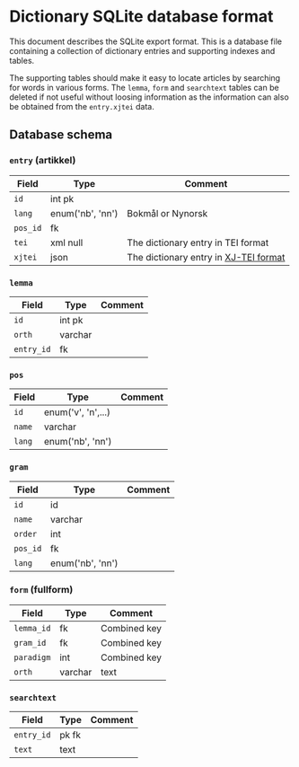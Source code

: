 # Dictionary SQLite database format

This document describes the SQLite export format.  This is a database file
containing a collection of dictionary entries and supporting indexes and
tables.

The supporting tables should make it easy to locate articles by searching for
words in various forms.  The `lemma`, `form` and `searchtext` tables can be
deleted if not useful without loosing information as the information can also
be obtained from the `entry.xjtei` data.

## Database schema

### `entry` (artikkel)

Field|Type|Comment
-----|----|---------
`id` | int pk
`lang` | enum('nb', 'nn') | Bokmål or Nynorsk
`pos_id`| fk |
`tei` | xml null | The dictionary entry in TEI format
`xjtei` | json | The dictionary entry in [XJ-TEI format](xjtei.md)

### `lemma`

Field|Type|Comment
-----|----|---------
`id` | int pk
`orth`| varchar |
`entry_id`|fk |

### `pos`

Field|Type|Comment
-----|----|---------
`id` | enum('v', 'n',...) |
`name`| varchar |
`lang`| enum('nb', 'nn')

### `gram`

Field|Type|Comment
-----|----|---------
`id` | id
`name`| varchar
`order`| int
`pos_id` | fk
`lang` | enum('nb', 'nn')

### `form` (fullform)

Field|Type|Comment
-----|----|---------
`lemma_id` | fk | Combined key
`gram_id` | fk | Combined key
`paradigm` | int | Combined key
`orth` | varchar | text

### `searchtext`

Field|Type|Comment
-----|----|---------
`entry_id` | pk fk
`text` | text

